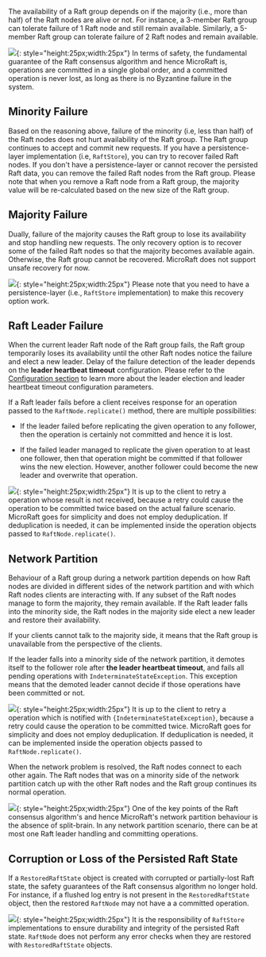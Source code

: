 
The availability of a Raft group depends on if the majority (i.e., more than 
half) of the Raft nodes are alive or not. For instance, a 3-member Raft group
can tolerate failure of 1 Raft node and still remain available. Similarly, 
a 5-member Raft group can tolerate failure of 2 Raft nodes and remain 
available.

![](/img/info.png){: style="height:25px;width:25px"} In terms of safety, 
the fundamental guarantee of the Raft consensus algorithm and hence MicroRaft 
is, operations are committed in a single global order, and a committed 
operation is never lost, as long as there is no Byzantine failure in 
the system.


## Minority Failure

Based on the reasoning above, failure of the minority (i.e, less than half) of 
the Raft nodes does not hurt availability of the Raft group. The Raft group
continues to accept and commit new requests. If you have a persistence-layer
implementation (i.e, `RaftStore`), you can try to recover failed Raft nodes. 
If you don't have a persistence-layer or cannot recover the persisted Raft 
data, you can remove the failed Raft nodes from the Raft group. Please note 
that when you remove a Raft node from a Raft group, the majority value will be 
re-calculated based on the new size of the Raft group.


## Majority Failure

Dually, failure of the majority causes the Raft group to lose its 
availability and stop handling new requests. The only recovery option is to 
recover some of the failed Raft nodes so that the majority becomes available 
again. Otherwise, the Raft group cannot be recovered. MicroRaft does not 
support unsafe recovery for now. 

![](/img/warning.png){: style="height:25px;width:25px"} Please note that you 
need to have a persistence-layer (i.e., `RaftStore` implementation) to make 
this recovery option work. 


## Raft Leader Failure

When the current leader Raft node of the Raft group fails, the Raft group 
temporarily loses its availability until the other Raft nodes notice 
the failure and elect a new leader. Delay of the failure detection of 
the leader depends on the __leader heartbeat timeout__ configuration. Please 
refer to the [Configuration section](/user-guide/configuration/) to learn more
about the leader election and leader heartbeat timeout configuration 
parameters.   

If a Raft leader fails before a client receives response for an operation 
passed to the `RaftNode.replicate()` method, there are multiple possibilities:
 
- If the leader failed before replicating the given operation to any follower, 
then the operation is certainly not committed and hence it is lost. 

- If the failed leader managed to replicate the given operation to at least one
follower, then that operation might be committed if that follower wins the new 
election. However, another follower could become the new leader and overwrite 
that operation. 

![](/img/warning.png){: style="height:25px;width:25px"} It is up to the client 
to retry a operation whose result is not received, because a retry could cause 
the operation to be committed twice based on the actual failure scenario. 
MicroRaft goes for simplicity and does not employ deduplication. If 
deduplication is needed, it can be implemented inside the operation objects 
passed to `RaftNode.replicate()`.


## Network Partition

Behaviour of a Raft group during a network partition depends on how Raft nodes
are divided in different sides of the network partition and with which 
Raft nodes clients are interacting with. If any subset of the Raft nodes manage 
to form the majority, they remain available. If the Raft leader falls into 
the minority side, the Raft nodes in the majority side elect a new leader and 
restore their availability.

If your clients cannot talk to the majority side, it means that the Raft group
is unavailable from the perspective of the clients.
    
If the leader falls into a minority side of the network partition, it demotes
itself to the follower role after __the leader heartbeat timeout__, and fails 
all pending operations with `IndeterminateStateException`. This exception means
that the demoted leader cannot decide if those operations have been committed 
or not.

![](/img/warning.png){: style="height:25px;width:25px"} It is up to the client 
to retry a operation which is notified with `{IndeterminateStateException}`, 
because a retry could cause the operation to be committed twice. MicroRaft goes
for simplicity and does not employ deduplication. If deduplication is needed, 
it can be implemented inside the operation objects passed to 
`RaftNode.replicate()`.
 
When the network problem is resolved, the Raft nodes connect to each other 
again. The Raft nodes that was on a minority side of the network partition 
catch up with the other Raft nodes and the Raft group continues its normal 
operation.

![](/img/info.png){: style="height:25px;width:25px"} One of the key points of 
the Raft consensus algorithm's and hence MicroRaft's network partition 
behaviour is the absence of split-brain. In any network partition scenario, 
there can be at most one Raft leader handling and committing operations.


## Corruption or Loss of the Persisted Raft State

If a `RestoredRaftState` object is created with corrupted or partially-lost
Raft state, the safety guarantees of the Raft consensus algorithm no longer 
hold. For instance, if a flushed log entry is not present in 
the `RestoredRaftState` object, then the restored `RaftNode` may not have a
a committed operation.

![](/img/warning.png){: style="height:25px;width:25px"} It is 
the responsibility of `RaftStore` implementations to ensure durability and 
integrity of the persisted Raft state. `RaftNode` does not perform any error 
checks when they are restored with `RestoredRaftState` objects.

